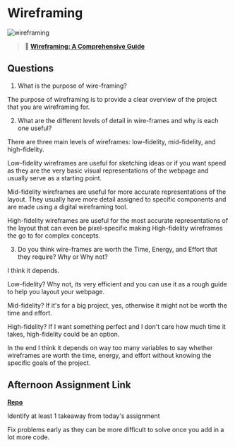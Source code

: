 # Wireframing

![wireframing](https://bcw.blob.core.windows.net/public/img/courses/2293087935019893)

> **📖 [Wireframing: A Comprehensive Guide](https://codeworksacademy.com/fs-student-guide/resources/wk1/06-Wireframing)**

## Questions

1. What is the purpose of wire-framing? 

The purpose of wireframing is to provide a clear overview of the project that you are wireframing for.

2. What are the different levels of detail in wire-frames and why is each one useful?

There are three main levels of wireframes: low-fidelity, mid-fidelity, and high-fidelity.

 Low-fidelity wireframes are useful for sketching ideas or if you want speed as they are the very basic visual representations of the webpage and usually serve as a starting point.

 Mid-fidelity wireframes are useful for more accurate representations of the layout. They usually have more detail assigned to specific components and are made using a digital wireframing tool.

 High-fidelity wireframes are useful for the most accurate representations of the layout that can even be pixel-specific making High-fidelity wireframes the go to for complex concepts.

3. Do you think wire-frames are worth the Time, Energy, and Effort that they require? Why or Why not?

I think it depends. 

Low-fidelity? Why not, its very efficient and you can use it as a rough guide to help you layout your webpage. 

Mid-fidelity? If it's for a big project, yes, otherwise it might not be worth the time and effort.

High-fidelity? If I want something perfect and I don't care how much time it takes, high-fidelity could be an option.

In the end I think it depends on way too many variables to say whether wireframes are worth the time, energy, and effort without knowing the specific goals of the project. 

## Afternoon Assignment Link

**[Repo](https://github.com/JackFox77/thursdayweek001)**

Identify at least 1 takeaway from today's assignment

Fix problems early as they can be more difficult to solve once you add in a lot more code.
